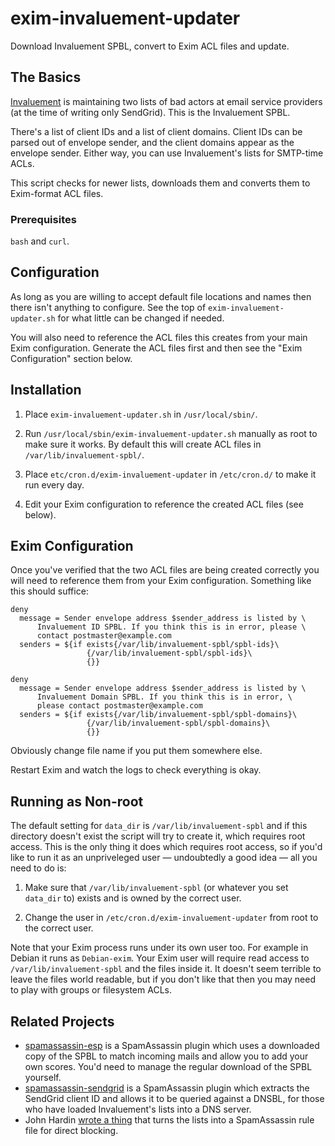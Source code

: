 # exim-invaluement-updater
Download Invaluement SPBL, convert to Exim ACL files and update.

## The Basics

[Invaluement](https://www.invaluement.com/serviceproviderdnsbl/) is maintaining
two lists of bad actors at email service providers (at the time of writing only
SendGrid). This is the Invaluement SPBL.

There's a list of client IDs and a list of client domains. Client IDs can be
parsed out of envelope sender, and the client domains appear as the envelope
sender. Either way, you can use Invaluement's lists for SMTP-time ACLs.

This script checks for newer lists, downloads them and converts them to
Exim-format ACL files.

### Prerequisites

`bash` and `curl`.

## Configuration
As long as you are willing to accept default file locations and names then
there isn't anything to configure. See the top of `exim-invaluement-updater.sh`
for what little can be changed if needed.

You will also need to reference the ACL files this creates from your main Exim
configuration. Generate the ACL files first and then see the "Exim
Configuration" section below.

## Installation
1. Place `exim-invaluement-updater.sh` in `/usr/local/sbin/`.

2. Run `/usr/local/sbin/exim-invaluement-updater.sh` manually as root to make
   sure it works. By default this will create ACL files in
   `/var/lib/invaluement-spbl/`.

3. Place `etc/cron.d/exim-invaluement-updater` in `/etc/cron.d/` to make it run
   every day.

4. Edit your Exim configuration to reference the created ACL files (see below).

## Exim Configuration
Once you've verified that the two ACL files are being created correctly you
will need to reference them from your Exim configuration. Something like this
should suffice:

```
deny
  message = Sender envelope address $sender_address is listed by \
      Invaluement ID SPBL. If you think this is in error, please \
      contact postmaster@example.com
  senders = ${if exists{/var/lib/invaluement-spbl/spbl-ids}\
                 {/var/lib/invaluement-spbl/spbl-ids}\
                 {}}

deny
  message = Sender envelope address $sender_address is listed by \
      Invaluement Domain SPBL. If you think this is in error, \
      please contact postmaster@example.com
  senders = ${if exists{/var/lib/invaluement-spbl/spbl-domains}\
                 {/var/lib/invaluement-spbl/spbl-domains}\
                 {}}
```

Obviously change file name if you put them somewhere else.

Restart Exim and watch the logs to check everything is okay.

## Running as Non-root
The default setting for `data_dir` is `/var/lib/invaluement-spbl` and if this
directory doesn't exist the script will try to create it, which requires root
access. This is the only thing it does which requires root access, so if you'd
like to run it as an unpriveleged user — undoubtedly a good idea — all you need
to do is:

1. Make sure that `/var/lib/invaluement-spbl` (or whatever you set `data_dir`
   to) exists and is owned by the correct user.

2. Change the user in `/etc/cron.d/exim-invaluement-updater` from root to the
   correct user.

Note that your Exim process runs under its own user too. For example in Debian
it runs as `Debian-exim`. Your Exim user will require read access to
`/var/lib/invaluement-spbl` and the files inside it. It doesn't seem terrible
to leave the files world readable, but if you don't like that then you may need
to play with groups or filesystem ACLs.

## Related Projects
* [spamassassin-esp](https://github.com/bigio/spamassassin-esp) is a
  SpamAssassin plugin which uses a downloaded copy of the SPBL to match
  incoming mails and allow you to add your own scores. You'd need to manage the
  regular download of the SPBL yourself.
* [spamassassin-sendgrid](https://github.com/fmbla/spamassassin-sendgrid) is a
  SpamAssassin plugin which extracts the SendGrid client ID and allows it to
  be queried against a DNSBL, for those who have loaded Invaluement's lists
  into a DNS server.
* John Hardin [wrote a
  thing](http://www.impsec.org/~jhardin/antispam/make_sendgrid_rule.sh) that
  turns the lists into a SpamAssassin rule file for direct blocking.
